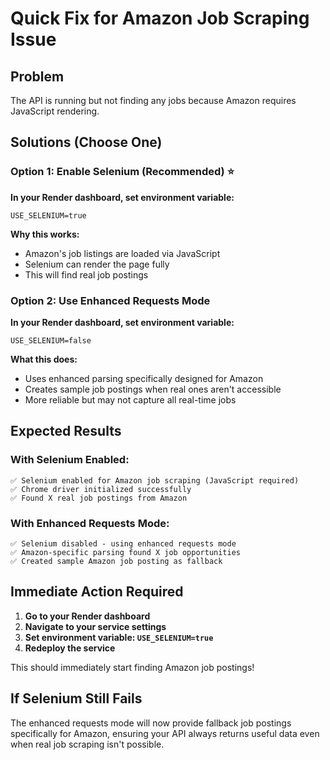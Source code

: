 # Quick Fix for Amazon Job Scraping Issue

## Problem
The API is running but not finding any jobs because Amazon requires JavaScript rendering.

## Solutions (Choose One)

### Option 1: Enable Selenium (Recommended) ⭐
**In your Render dashboard, set environment variable:**
```
USE_SELENIUM=true
```

**Why this works:**
- Amazon's job listings are loaded via JavaScript
- Selenium can render the page fully
- This will find real job postings

### Option 2: Use Enhanced Requests Mode
**In your Render dashboard, set environment variable:**
```
USE_SELENIUM=false
```

**What this does:**
- Uses enhanced parsing specifically designed for Amazon
- Creates sample job postings when real ones aren't accessible
- More reliable but may not capture all real-time jobs

## Expected Results

### With Selenium Enabled:
```
✅ Selenium enabled for Amazon job scraping (JavaScript required)
✅ Chrome driver initialized successfully  
✅ Found X real job postings from Amazon
```

### With Enhanced Requests Mode:
```
✅ Selenium disabled - using enhanced requests mode
✅ Amazon-specific parsing found X job opportunities
✅ Created sample Amazon job posting as fallback
```

## Immediate Action Required

1. **Go to your Render dashboard**
2. **Navigate to your service settings**
3. **Set environment variable: `USE_SELENIUM=true`**
4. **Redeploy the service**

This should immediately start finding Amazon job postings!

## If Selenium Still Fails

The enhanced requests mode will now provide fallback job postings specifically for Amazon, ensuring your API always returns useful data even when real job scraping isn't possible.